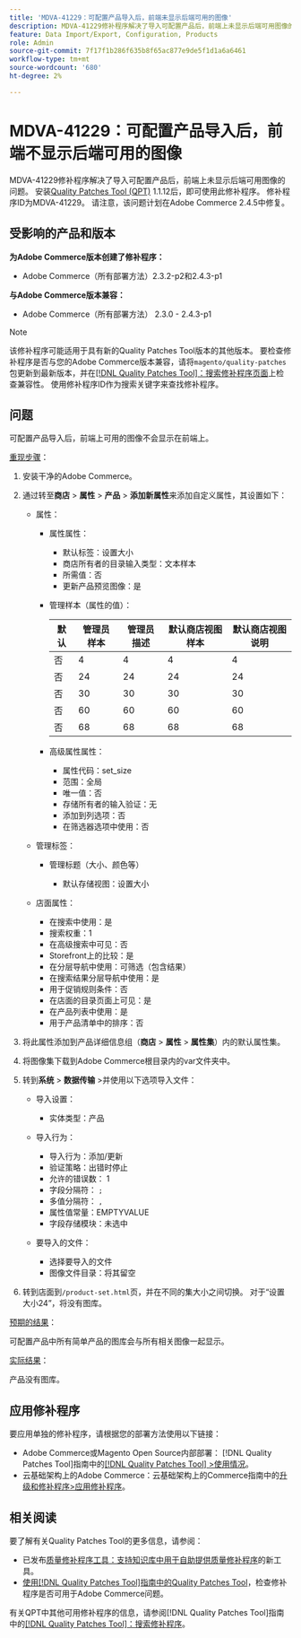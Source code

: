 ```yaml
---
title: 'MDVA-41229：可配置产品导入后，前端未显示后端可用的图像'
description: MDVA-41229修补程序解决了导入可配置产品后，前端上未显示后端可用图像的问题。 安装[Quality Patches Tool (QPT)](https://experienceleague.adobe.com/en/docs/commerce-knowledge-base/kb/announcements/commerce-announcements/magento-quality-patches-released-new-tool-to-self-serve-quality-patches) 1.1.12后，即可使用此修补程序。 修补程序ID为MDVA-41229。 请注意，该问题计划在Adobe Commerce 2.4.5中修复。
feature: Data Import/Export, Configuration, Products
role: Admin
source-git-commit: 7f17f1b286f635b8f65ac877e9de5f1d1a6a6461
workflow-type: tm+mt
source-wordcount: '680'
ht-degree: 2%

---
```


# MDVA-41229：可配置产品导入后，前端不显示后端可用的图像

MDVA-41229修补程序解决了导入可配置产品后，前端上未显示后端可用图像的问题。 安装[Quality Patches Tool (QPT)](https://experienceleague.adobe.com/en/docs/commerce-knowledge-base/kb/announcements/commerce-announcements/magento-quality-patches-released-new-tool-to-self-serve-quality-patches) 1.1.12后，即可使用此修补程序。 修补程序ID为MDVA-41229。 请注意，该问题计划在Adobe Commerce 2.4.5中修复。

## 受影响的产品和版本

**为Adobe Commerce版本创建了修补程序：**

* Adobe Commerce（所有部署方法）2.3.2-p2和2.4.3-p1

**与Adobe Commerce版本兼容：**

* Adobe Commerce（所有部署方法） 2.3.0 - 2.4.3-p1

>[!NOTE]
>
>该修补程序可能适用于具有新的Quality Patches Tool版本的其他版本。 要检查修补程序是否与您的Adobe Commerce版本兼容，请将`magento/quality-patches`包更新到最新版本，并在[[!DNL Quality Patches Tool]：搜索修补程序页面](https://experienceleague.adobe.com/en/docs/commerce-knowledge-base/kb/announcements/commerce-announcements/magento-quality-patches-released-new-tool-to-self-serve-quality-patches)上检查兼容性。 使用修补程序ID作为搜索关键字来查找修补程序。

## 问题

可配置产品导入后，前端上可用的图像不会显示在前端上。

<u>重现步骤</u>：

1. 安装干净的Adobe Commerce。
1. 通过转至&#x200B;**商店** > **属性** > **产品** > **添加新属性**&#x200B;来添加自定义属性，其设置如下：

   * 属性：
      * 属性属性：

         * 默认标签：设置大小
         * 商店所有者的目录输入类型：文本样本
         * 所需值：否
         * 更新产品预览图像：是

      * 管理样本（属性的值）：

        | 默认 | 管理员样本 | 管理员描述 | 默认商店视图样本 | 默认商店视图说明 |
        |---|---|---|---|---|
        | 否 | 4 | 4 | 4 | 4 |
        | 否 | 24 | 24 | 24 | 24 |
        | 否 | 30 | 30 | 30 | 30 |
        | 否 | 60 | 60 | 60 | 60 |
        | 否 | 68 | 68 | 68 | 68 |

      * 高级属性属性：

         * 属性代码：set_size
         * 范围：全局
         * 唯一值：否
         * 存储所有者的输入验证：无
         * 添加到列选项：否
         * 在筛选器选项中使用：否

   * 管理标签：

      * 管理标题（大小、颜色等）

         * 默认存储视图：设置大小

   * 店面属性：

      * 在搜索中使用：是
      * 搜索权重：1
      * 在高级搜索中可见：否
      * Storefront上的比较：是
      * 在分层导航中使用：可筛选（包含结果）
      * 在搜索结果分层导航中使用：是
      * 用于促销规则条件：否
      * 在店面的目录页面上可见：是
      * 在产品列表中使用：是
      * 用于产品清单中的排序：否

1. 将此属性添加到产品详细信息组（**商店** > **属性** > **属性集**）内的默认属性集。
1. 将图像集下载到Adobe Commerce根目录内的var文件夹中。
1. 转到&#x200B;**系统** > **数据传输** >并使用以下选项导入文件：

   * 导入设置：

      * 实体类型：产品

   * 导入行为：

      * 导入行为：添加/更新
      * 验证策略：出错时停止
      * 允许的错误数： 1
      * 字段分隔符： `;`
      * 多值分隔符： `,`
      * 属性值常量：EMPTYVALUE
      * 字段存储模块：未选中

   * 要导入的文件：

      * 选择要导入的文件
      * 图像文件目录：将其留空

1. 转到店面到`/product-set.html`页，并在不同的集大小之间切换。 对于“设置大小24”，将没有图库。

<u>预期的结果</u>：

可配置产品中所有简单产品的图库会与所有相关图像一起显示。

<u>实际结果</u>：

产品没有图库。

## 应用修补程序

要应用单独的修补程序，请根据您的部署方法使用以下链接：

* Adobe Commerce或Magento Open Source内部部署： [!DNL Quality Patches Tool]指南中的[[!DNL Quality Patches Tool] >使用情况](/help/tools/quality-patches-tool/usage.md)。
* 云基础架构上的Adobe Commerce：云基础架构上的Commerce指南中的[升级和修补程序>应用修补程序](https://experienceleague.adobe.com/docs/commerce-cloud-service/user-guide/develop/upgrade/apply-patches.html)。

## 相关阅读

要了解有关Quality Patches Tool的更多信息，请参阅：

* 已发布[质量修补程序工具：支持知识库中用于自助提供质量修补程序](https://experienceleague.adobe.com/en/docs/commerce-knowledge-base/kb/announcements/commerce-announcements/magento-quality-patches-released-new-tool-to-self-serve-quality-patches)的新工具。
* [使用[!DNL Quality Patches Tool]指南中的Quality Patches Tool](/help/tools/quality-patches-tool/patches-available-in-qpt/check-patch-for-magento-issue-with-magento-quality-patches.md)，检查修补程序是否可用于Adobe Commerce问题。

有关QPT中其他可用修补程序的信息，请参阅[!DNL Quality Patches Tool]指南中的[[!DNL Quality Patches Tool]：搜索修补程序](https://experienceleague.adobe.com/tools/commerce-quality-patches/index.html)。
